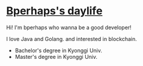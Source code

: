 # [Bperhaps's daylife](https://bperhaps.github.io)

Hi! I'm bperhaps who wanna be a good developer!

I love Java and Golang. and interested in blockchain.

- Bachelor's degree in Kyonggi Univ.
- Master's degree in Kyonggi Univ.
